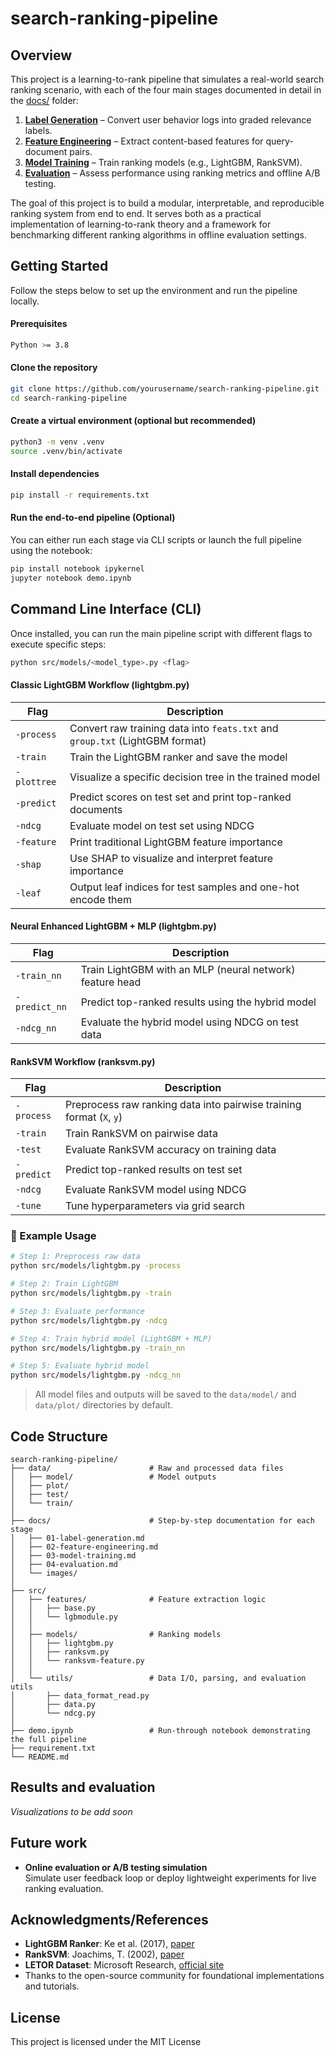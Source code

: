 # search-ranking-pipeline

## Overview

This project is a learning-to-rank pipeline that simulates a real-world search ranking scenario, with each of the four main stages documented in detail in the [docs/](./docs) folder:

1. **[Label Generation](docs/01-label-generation.md)** – Convert user behavior logs into graded relevance labels.
2. **[Feature Engineering](docs/02-feature-engineering.md)** – Extract content-based features for query-document pairs.
3. **[Model Training](docs/03-model-training.md)** – Train ranking models (e.g., LightGBM, RankSVM).
4. **[Evaluation](docs/04-evaluation.md)** – Assess performance using ranking metrics and offline A/B testing.

The goal of this project is to build a modular, interpretable, and reproducible ranking system from end to end. It serves both as a practical implementation of learning-to-rank theory and a framework for benchmarking different ranking algorithms in offline evaluation settings.

## Getting Started
Follow the steps below to set up the environment and run the pipeline locally.
#### Prerequisites
```bash
Python >= 3.8
```

#### Clone the repository
```bash
git clone https://github.com/yourusername/search-ranking-pipeline.git
cd search-ranking-pipeline
```
#### Create a virtual environment (optional but recommended)
```bash
python3 -m venv .venv
source .venv/bin/activate
```
#### Install dependencies
```bash
pip install -r requirements.txt 
```

#### Run the end-to-end pipeline (Optional)
You can either run each stage via CLI scripts or launch the full pipeline using the notebook:
```bash
pip install notebook ipykernel
jupyter notebook demo.ipynb
```

##  Command Line Interface (CLI)

Once installed, you can run the main pipeline script with different flags to execute specific steps:

```bash
python src/models/<model_type>.py <flag>
```

#### Classic LightGBM Workflow (lightgbm.py)

| Flag           | Description                                                              |
|----------------|---------------------------------------------------------------------------|
| `-process`     | Convert raw training data into `feats.txt` and `group.txt` (LightGBM format) |
| `-train`       | Train the LightGBM ranker and save the model                             |
| `-plottree`    | Visualize a specific decision tree in the trained model                  |
| `-predict`     | Predict scores on test set and print top-ranked documents                |
| `-ndcg`        | Evaluate model on test set using NDCG                                    |
| `-feature`     | Print traditional LightGBM feature importance                            |
| `-shap`        | Use SHAP to visualize and interpret feature importance                   |
| `-leaf`        | Output leaf indices for test samples and one-hot encode them             |

#### Neural Enhanced LightGBM + MLP (lightgbm.py)

| Flag           | Description                                                              |
|----------------|---------------------------------------------------------------------------|
| `-train_nn`    | Train LightGBM with an MLP (neural network) feature head                 |
| `-predict_nn`  | Predict top-ranked results using the hybrid model                        |
| `-ndcg_nn`     | Evaluate the hybrid model using NDCG on test data                        |

#### RankSVM Workflow (ranksvm.py)
| Flag           | Description                                                              |
|----------------|---------------------------------------------------------------------------|
| `-process`     | Preprocess raw ranking data into pairwise training format (`X`, `y`)     |
| `-train`       | Train RankSVM on pairwise data                                           |
| `-test`        | Evaluate RankSVM accuracy on training data                               |
| `-predict`     | Predict top-ranked results on test set                                   |
| `-ndcg`        | Evaluate RankSVM model using NDCG                                        |
| `-tune`        | Tune hyperparameters via grid search                                     |

### 🧪 Example Usage

```bash
# Step 1: Preprocess raw data
python src/models/lightgbm.py -process

# Step 2: Train LightGBM
python src/models/lightgbm.py -train

# Step 3: Evaluate performance
python src/models/lightgbm.py -ndcg

# Step 4: Train hybrid model (LightGBM + MLP)
python src/models/lightgbm.py -train_nn

# Step 5: Evaluate hybrid model
python src/models/lightgbm.py -ndcg_nn
```

> All model files and outputs will be saved to the `data/model/` and `data/plot/` directories by default.



## Code Structure
```
search-ranking-pipeline/
├── data/                      # Raw and processed data files
│   ├── model/                 # Model outputs
│   ├── plot/       
│   ├── test/                  
│   └── train/                
│
├── docs/                      # Step-by-step documentation for each stage
│   ├── 01-label-generation.md
│   ├── 02-feature-engineering.md
│   ├── 03-model-training.md
│   ├── 04-evaluation.md
│   └── images/             
│
├── src/                    
│   ├── features/              # Feature extraction logic
│   │   ├── base.py            
│   │   └── lgbmodule.py     
│   │
│   ├── models/                # Ranking models
│   │   ├── lightgbm.py        
│   │   ├── ranksvm.py        
│   │   └── ranksvm-feature.py 
│   │
│   └── utils/                 # Data I/O, parsing, and evaluation utils
│       ├── data_format_read.py
│       ├── data.py            
│       └── ndcg.py     
│
├── demo.ipynb                 # Run-through notebook demonstrating the full pipeline
├── requirement.txt       
└── README.md            
```

## Results and evaluation
*Visualizations to be add soon*

## Future work
- **Online evaluation or A/B testing simulation**  
  Simulate user feedback loop or deploy lightweight experiments for live ranking evaluation.

## Acknowledgments/References

- **LightGBM Ranker**: Ke et al. (2017), [paper](https://arxiv.org/abs/1711.08434)
- **RankSVM**: Joachims, T. (2002), [paper](https://www.cs.cornell.edu/people/tj/publications/joachims_02c.pdf)
- **LETOR Dataset**: Microsoft Research, [official site](https://www.microsoft.com/en-us/research/project/letor-learning-rank-information-retrieval/)
- Thanks to the open-source community for foundational implementations and tutorials.


## License

This project is licensed under the MIT License
